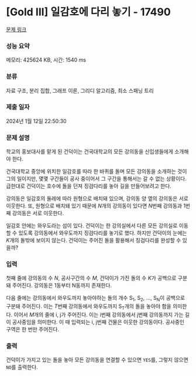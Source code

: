 # [Gold III] 일감호에 다리 놓기 - 17490 

[문제 링크](https://www.acmicpc.net/problem/17490) 

### 성능 요약

메모리: 425624 KB, 시간: 1540 ms

### 분류

자료 구조, 분리 집합, 그래프 이론, 그리디 알고리즘, 최소 스패닝 트리

### 제출 일자

2024년 1월 12일 22:50:30

### 문제 설명

<p>학교의 홍보대사를 맡게 된 건덕이는 건국대학교의 모든 강의동을 신입생들에게 소개해야 한다.</p>

<p>건국대학교 중앙에 위치한 일감호를 따라 한 바퀴를 돌며 모든 강의동을 소개하는 것이 그의 일이지만, 몇몇 구간들이 공사 중이어서 그 구간을 통해서는 갈 수 없는 상황이다. 급한대로 건덕이는 호수에 돌을 던져 징검다리를 놓아 길을 만들어보려고 한다.</p>

<p>강의동은 일감호의 둘레에 따라 원형으로 배치돼 있으며, 강의동 양 옆의 강의동은 서로 이웃한다. 또, 원형으로 배치돼 있기 때문에 <em>N</em>개의 강의동이 있다면 <em>N</em>번째 강의동과 1번째 강의동은 서로 이웃한다.</p>

<p>일감호 안에는 와우도라는 섬이 있다. 건덕이는 한 강의실에서 다른 모든 강의실로 이동할 수 있도록 강의동에서 와우도까지 징검다리를 놓기로 했다. 하지만 건덕이의 눈에는 <em>K</em>개의 돌밖에 보이지 않는다. 건덕이는 주어진 돌을 활용해서 징검다리를 완성할 수 있을까?</p>

### 입력 

 <p>첫째 줄에 강의동의 수 <em>N</em>, 공사구간의 수 <em>M</em>, 건덕이가 가진 돌의 수 <em>K</em>가 공백으로 구분돼 주어진다. 강의동은 1동부터 N동까지 존재한다.</p>

<p>다음 줄에는 강의동에서 와우도까지 놓아야하는 돌의 개수 S<sub>1</sub>, S<sub>2</sub>, ..., S<sub>N</sub>이 공백으로 구분돼 주어진다. 이는 <em>T</em>번째 강의동에서 와우도까지 S<sub>T</sub>개의 돌을 놓아야 함을 의미한다. 이어서 <em>M</em>개의 줄에 i, j가 주어진다. 이는 i번째 강의동에서 j번째 강의동까지 가는 길이 공사중임을 의미한다. 이 때 입력되는 i, j번째 건물은 이웃한 강의동이다. 공사중인 구역은 한 번만 주어진다.</p>

### 출력 

 <p>건덕이가 가지고 있는 돌을 놓아 모든 강의동을 연결할 수 있으면 <code>YES</code>를, 그렇지 않으면 <code>NO</code>를 출력한다.</p>

